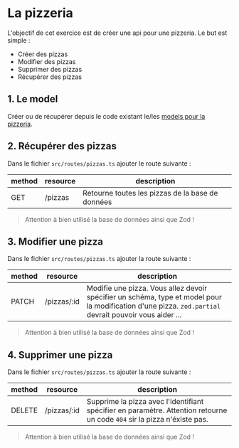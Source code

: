 # La pizzeria

L'objectif de cet exercice est de créer une api pour une pizzeria. Le but est simple :

- Créer des pizzas
- Modifier des pizzas
- Supprimer des pizzas
- Récupérer des pizzas

## 1. Le model

Créer ou de récupérer depuis le code existant le/les [models pour la pizzeria](../../src/models/pizzas.ts).

## 2. Récupérer des pizzas

Dans le fichier `src/routes/pizzas.ts` ajouter le route suivante :

| method | resource | description                                      |
| ------ | -------- | ------------------------------------------------ |
| GET    | /pizzas  | Retourne toutes les pizzas de la base de données |

> Attention à bien utilisé la base de données ainsi que Zod !

## 3. Modifier une pizza

Dans le fichier `src/routes/pizzas.ts` ajouter la route suivante :

| method | resource    | description                                                                                                                                            |
| ------ | ----------- | ------------------------------------------------------------------------------------------------------------------------------------------------------ |
| PATCH  | /pizzas/:id | Modifie une pizza. Vous allez devoir spécifier un schéma, type et model pour la modification d'une pizza. `zod.partial` devrait pouvoir vous aider ... |

> Attention à bien utilisé la base de données ainsi que Zod !

## 4. Supprimer une pizza

Dans le fichier `src/routes/pizzas.ts` ajouter la route suivante :

| method | resource    | description                                                                                                              |
| ------ | ----------- | ------------------------------------------------------------------------------------------------------------------------ |
| DELETE | /pizzas/:id | Supprime la pizza avec l'identifiant spécifier en paramètre. Attention retourne un code `404` sir la pizza n'éxiste pas. |

> Attention à bien utilisé la base de données ainsi que Zod !
